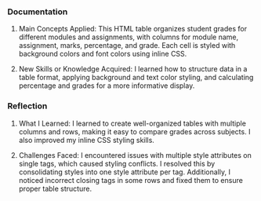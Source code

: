 
### Documentation 

1) Main Concepts Applied: This HTML table organizes student grades for different modules and assignments, with columns for module name, assignment, marks, percentage, and grade. Each cell is styled with background colors and font colors using inline CSS.

2) New Skills or Knowledge Acquired: I learned how to structure data in a table format, applying background and text color styling, and calculating percentage and grades for a more informative display.

### Reflection

1) What I Learned: I learned to create well-organized tables with multiple columns and rows, making it easy to compare grades across subjects. I also improved my inline CSS styling skills.

2) Challenges Faced: I encountered issues with multiple style attributes on single tags, which caused styling conflicts. I resolved this by consolidating styles into one style attribute per tag. Additionally, I noticed incorrect closing tags in some rows and fixed them to ensure proper table structure.